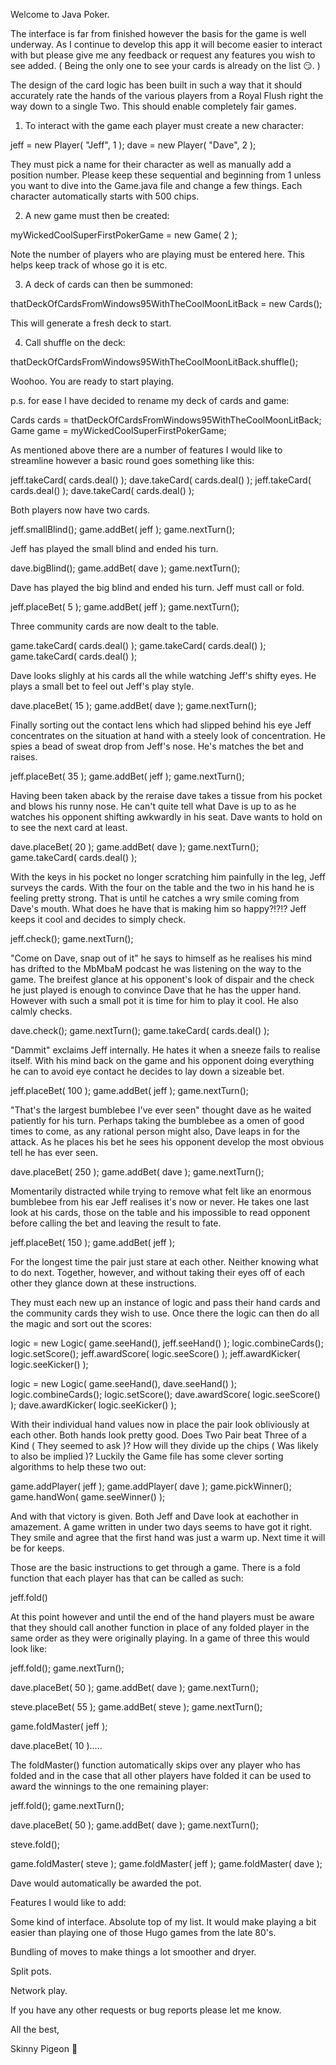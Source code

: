Welcome to Java Poker.

The interface is far from finished however the basis for the game is well underway. As I continue to develop this app it will become easier to interact with but please give me any feedback or request any features you wish to see added. ( Being the only one to see your cards is already on the list 😏. )

The design of the card logic has been built in such a way that it should accurately rate the hands of the various players from a Royal Flush right the way down to a single Two. This should enable completely fair games.

1. To interact with the game each player must create a new character:


  jeff = new Player( "Jeff", 1 );
  dave = new Player( "Dave", 2 );


They must pick a name for their character as well as manually add a position number. Please keep these sequential and beginning from 1 unless you want to dive into the Game.java file and change a few things. Each character automatically starts with 500 chips.

2. A new game must then be created:


  myWickedCoolSuperFirstPokerGame = new Game( 2 );


Note the number of players who are playing must be entered here. This helps keep track of whose go it is etc.

3. A deck of cards can then be summoned:


  thatDeckOfCardsFromWindows95WithTheCoolMoonLitBack = new Cards();


This will generate a fresh deck to start.

4. Call shuffle on the deck:


  thatDeckOfCardsFromWindows95WithTheCoolMoonLitBack.shuffle();


Woohoo. You are ready to start playing.

p.s. for ease I have decided to rename my deck of cards and game:


  Cards cards = thatDeckOfCardsFromWindows95WithTheCoolMoonLitBack;
  Game game = myWickedCoolSuperFirstPokerGame;


As mentioned above there are a number of features I would like to streamline however a basic round goes something like this:


  jeff.takeCard( cards.deal() );
  dave.takeCard( cards.deal() );
  jeff.takeCard( cards.deal() );
  dave.takeCard( cards.deal() );


Both players now have two cards.


  jeff.smallBlind();
  game.addBet( jeff );
  game.nextTurn();


Jeff has played the small blind and ended his turn.  


  dave.bigBlind();
  game.addBet( dave );
  game.nextTurn();


Dave has played the big blind and ended his turn. Jeff must call or fold.


  jeff.placeBet( 5 );
  game.addBet( jeff );
  game.nextTurn();


Three community cards are now dealt to the table.


  game.takeCard( cards.deal() );
  game.takeCard( cards.deal() );
  game.takeCard( cards.deal() );


Dave looks slighly at his cards all the while watching Jeff's shifty eyes. He plays a small bet to feel out Jeff's play style.


  dave.placeBet( 15 );
  game.addBet( dave );
  game.nextTurn();


Finally sorting out the contact lens which had slipped behind his eye Jeff concentrates on the situation at hand with a steely look of concentration. He spies a bead of sweat drop from Jeff's nose. He's matches the bet and raises. 


  jeff.placeBet( 35 );
  game.addBet( jeff );
  game.nextTurn();


Having been taken aback by the reraise dave takes a tissue from his pocket and blows his runny nose. He can't quite tell what Dave is up to as he watches his opponent shifting awkwardly in his seat. Dave wants to hold on to see the next card at least.


  dave.placeBet( 20 );
  game.addBet( dave );
  game.nextTurn();
  game.takeCard( cards.deal() );


With the keys in his pocket no longer scratching him painfully in the leg, Jeff surveys the cards. With the four on the table and the two in his hand he is feeling pretty strong. That is until he catches a wry smile coming from Dave's mouth. What does he have that is making him so happy?!?!? Jeff keeps it cool and decides to simply check.


  jeff.check();
  game.nextTurn();


"Come on Dave, snap out of it" he says to himself as he realises his mind has drifted to the MbMbaM podcast he was listening on the way to the game. The breifest glance at his opponent's look of dispair and the check he just played is enough to convince Dave that he has the upper hand. However with such a small pot it is time for him to play it cool. He also calmly checks.


  dave.check();
  game.nextTurn(); 
  game.takeCard( cards.deal() );


"Dammit" exclaims Jeff internally. He hates it when a sneeze fails to realise itself. With his mind back on the game and his opponent doing everything he can to avoid eye contact he decides to lay down a sizeable bet.


  jeff.placeBet( 100 );
  game.addBet( jeff );
  game.nextTurn();


"That's the largest bumblebee I've ever seen" thought dave as he waited patiently for his turn. Perhaps taking the bumblebee as a omen of good times to come, as any rational person might also, Dave leaps in for the attack. As he places his bet he sees his opponent develop the most obvious tell he has ever seen.


  dave.placeBet( 250 );
  game.addBet( dave );
  game.nextTurn();  


Momentarily distracted while trying to remove what felt like an enormous bumblebee from his ear Jeff realises it's now or never. He takes one last look at his cards, those on the table and his impossible to read opponent before calling the bet and leaving the result to fate.


  jeff.placeBet( 150 );
  game.addBet( jeff );


For the longest time the pair just stare at each other. Neither knowing what to do next. Together, however, and without taking their eyes off of each other they glance down at these instructions. 

They must each new up an instance of logic and pass their hand cards and the community cards they wish to use. Once there the logic can then do all the magic and sort out the scores: 


  logic = new Logic( game.seeHand(), jeff.seeHand() ); 
  logic.combineCards();
  logic.setScore();
  jeff.awardScore( logic.seeScore() );
  jeff.awardKicker( logic.seeKicker() );

  logic = new Logic( game.seeHand(), dave.seeHand() ); 
  logic.combineCards();
  logic.setScore();
  dave.awardScore( logic.seeScore() );
  dave.awardKicker( logic.seeKicker() );


With their individual hand values now in place the pair look obliviously at each other. Both hands look pretty good. Does Two Pair beat Three of a Kind ( They seemed to ask )?  How will they divide up the chips ( Was likely to also be implied )? Luckily the Game file has some clever sorting algorithms to help these two out:


  game.addPlayer( jeff );
  game.addPlayer( dave );
  game.pickWinner();
  game.handWon( game.seeWinner() );


And with that victory is given. Both Jeff and Dave look at eachother in amazement. A game written in under two days seems to have got it right. They smile and agree that the first hand was just a warm up. Next time it will be for keeps.

Those are the basic instructions to get through a game. There is a fold function that each player has that can be called as such:


  jeff.fold()


At this point however and until the end of the hand players must be aware that they should call another function in place of any folded player in the same order as they were originally playing. In a game of three this would look like:


  jeff.fold();
  game.nextTurn();

  dave.placeBet( 50 );
  game.addBet( dave );
  game.nextTurn();

  steve.placeBet( 55 );
  game.addBet( steve );
  game.nextTurn();

  game.foldMaster( jeff );

  dave.placeBet( 10 ).....


The foldMaster() function automatically skips over any player who has folded and in the case that all other players have folded it can be used to award the winnings to the one remaining player:


  jeff.fold();
  game.nextTurn();

  dave.placeBet( 50 );
  game.addBet( dave );
  game.nextTurn();

  steve.fold();

  game.foldMaster( steve );
  game.foldMaster( jeff );
  game.foldMaster( dave );


Dave would automatically be awarded the pot.


Features I would like to add:


  Some kind of interface. Absolute top of my list. It would make playing a bit easier than playing one of those Hugo games from the late 80's.

  Bundling of moves to make things a lot smoother and dryer.

  Split pots.

  Network play.



If you have any other requests or bug reports please let me know.

All the best,

  Skinny Pigeon 👻









